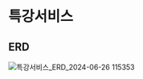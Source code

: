 # 특강서비스

## ERD

![특강서비스_ERD_2024-06-26 115353](https://github.com/Griotold/bankshop-griotold/assets/101307758/d454b58c-6601-4fca-ad5f-dd5d38638853)
